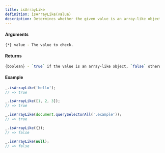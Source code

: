 ```yaml
---
title: isArrayLike
definition: isArrayLike(value)
description: Determines whether the given value is an array-like object.
---
```



#### Arguments


```bash
{*} value - The value to check.
```


#### Returns


```bash
{boolean} - `true` if the value is an array-like object, `false` otherwise.
```


#### Example


```ts
_.isArrayLike('hello');
// => true

_.isArrayLike([1, 2, 3]);
// => true

_.isArrayLike(document.querySelectorAll('.example'));
// => true

_.isArrayLike({});
// => false

_.isArrayLike(null);
// => false
```